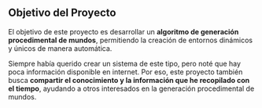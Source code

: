 ## Objetivo del Proyecto

El objetivo de este proyecto es desarrollar un **algoritmo de generación procedimental de mundos**, permitiendo la creación de entornos dinámicos y únicos de manera automática.  

Siempre había querido crear un sistema de este tipo, pero noté que hay poca información disponible en internet. Por eso, este proyecto también busca **compartir el conocimiento y la información que he recopilado con el tiempo**, ayudando a otros interesados en la generación procedimental de mundos.
